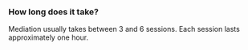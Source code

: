 ###  How long does it take?

Mediation usually takes between 3 and 6 sessions. Each session lasts
approximately one hour.

